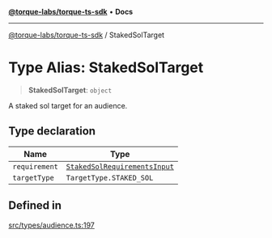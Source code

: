 [**@torque-labs/torque-ts-sdk**](../README.md) • **Docs**

***

[@torque-labs/torque-ts-sdk](../globals.md) / StakedSolTarget

# Type Alias: StakedSolTarget

> **StakedSolTarget**: `object`

A staked sol target for an audience.

## Type declaration

| Name | Type |
| ------ | ------ |
| `requirement` | [`StakedSolRequirementsInput`](StakedSolRequirementsInput.md) |
| `targetType` | `TargetType.STAKED_SOL` |

## Defined in

[src/types/audience.ts:197](https://github.com/torque-labs/torque-ts-sdk/blob/e34efdf278512e8a58bacdba966e9cd90b1db20a/src/types/audience.ts#L197)
